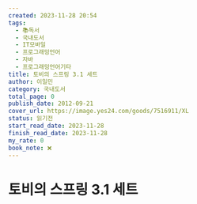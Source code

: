 ```yaml
---
created: 2023-11-28 20:54
tags:
  - 📚독서
  - 국내도서
  - IT모바일
  - 프로그래밍언어
  - 자바
  - 프로그래밍언어기타
title: 토비의 스프링 3.1 세트
author: 이일민
category: 국내도서
total_page: 0
publish_date: 2012-09-21
cover_url: https://image.yes24.com/goods/7516911/XL
status: 읽기전
start_read_date: 2023-11-28
finish_read_date: 2023-11-28
my_rate: 0
book_note: ❌
---
```


# 토비의 스프링 3.1 세트

